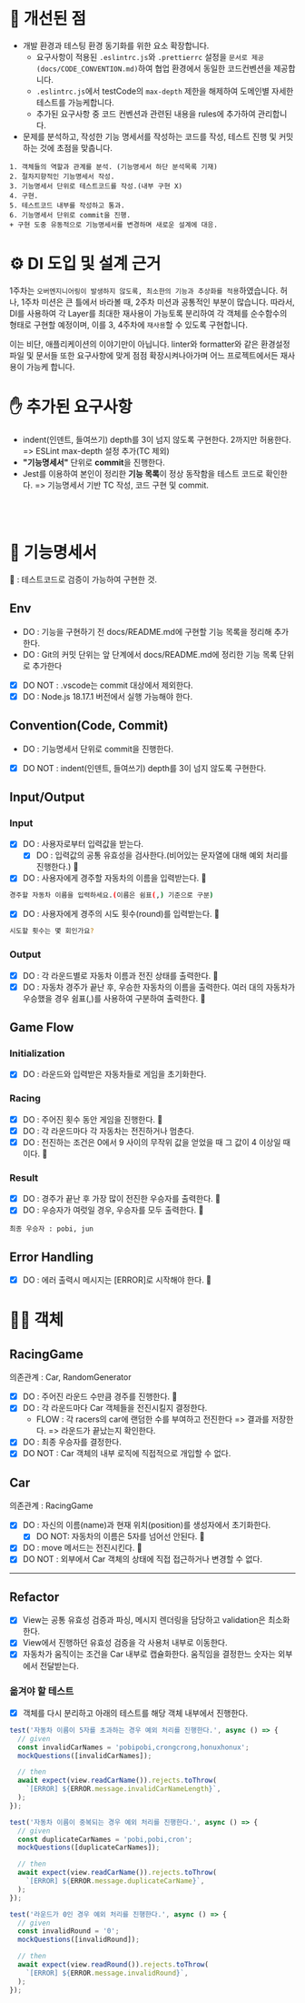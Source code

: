 # 🚀 개선된 점

- 개발 환경과 테스팅 환경 동기화를 위한 요소 확장합니다.
  - 요구사항이 적용된 `.eslintrc.js`와 `.prettierrc` 설정을 `문서로 제공(docs/CODE_CONVENTION.md)`하여 협업 환경에서 동일한 코드컨벤션을 제공합니다.
  - `.eslintrc.js`에서 testCode의 `max-depth` 제한을 해제하여 도메인별 자세한 테스트를 가능케합니다.
  - 추가된 요구사항 중 코드 컨벤션과 관련된 내용을 rules에 추가하여 관리합니다.
- 문제를 분석하고, 작성한 기능 명세서를 작성하는 코드를 작성, 테스트 진행 및 커밋하는 것에 초점을 맞춥니다.

```
1. 객체들의 역할과 관계를 분석. (기능명세서 하단 분석목록 기재)
2. 절차지향적인 기능명세서 작성.
3. 기능명세서 단위로 테스트코드를 작성.(내부 구현 X)
4. 구현.
5. 테스트코드 내부를 작성하고 통과.
6. 기능명세서 단위로 commit을 진행.
+ 구현 도중 유동적으로 기능명세서를 변경하며 새로운 설계에 대응.
```

# ⚙️ DI 도입 및 설계 근거

1주차는 `오버엔지니어링이 발생하지 않도록, 최소한의 기능과 추상화를 적용`하였습니다. 허나, 1주차 미션은 큰 틀에서 바라볼 때, 2주차 미션과 공통적인 부분이 많습니다. 따라서, DI를 사용하여 각 Layer를 최대한 재사용이 가능토록 분리하여 각 객체를 순수함수의 형태로 구현할 예정이며, 이를 3, 4주차에 `재사용`할 수 있도록 구현합니다.

이는 비단, 애플리케이션의 이야기만이 아닙니다. linter와 formatter와 같은 환경설정 파일 및 문서들 또한 요구사항에 맞게 점점 확장시켜나아가며 어느 프로젝트에서든 재사용이 가능케 합니다.

# ✋ 추가된 요구사항

- indent(인덴트, 들여쓰기) depth를 3이 넘지 않도록 구현한다. 2까지만 허용한다.
  => ESLint max-depth 설정 추가(TC 제외)
- **"기능명세서"** 단위로 **commit**을 진행한다.
- Jest를 이용하여 본인이 정리한 **기능 목록**이 정상 동작함을 테스트 코드로 확인한다.
  => 기능명세서 기반 TC 작성, 코드 구현 및 commit.

<br/>
<br/>

# 🎯 기능명세서

🧿 : 테스트코드로 검증이 가능하여 구현한 것.

## Env

- DO : 기능을 구현하기 전 docs/README.md에 구현할 기능 목록을 정리해 추가한다.
- DO : Git의 커밋 단위는 앞 단계에서 docs/README.md에 정리한 기능 목록 단위로 추가한다
- [x] DO NOT : .vscode는 commit 대상에서 제외한다.
- [x] DO : Node.js 18.17.1 버전에서 실행 가능해야 한다.

## Convention(Code, Commit)

- DO : 기능명세서 단위로 commit을 진행한다.
- [x] DO NOT : indent(인덴트, 들여쓰기) depth를 3이 넘지 않도록 구현한다.

## Input/Output

### Input

- [x] DO : 사용자로부터 입력값을 받는다.
  - [x] DO : 입력값의 공통 유효성을 검사한다.(비어있는 문자열에 대해 예외 처리를 진행한다.) 🧿
- [x] DO : 사용자에게 경주할 자동차의 이름을 입력받는다. 🧿

```bash
경주할 자동차 이름을 입력하세요.(이름은 쉼표(,) 기준으로 구분)
```

- [x] DO : 사용자에게 경주의 시도 횟수(round)를 입력받는다. 🧿

```bash
시도할 횟수는 몇 회인가요?
```

### Output

- [x] DO : 각 라운드별로 자동차 이름과 전진 상태를 출력한다. 🧿
- [x] DO : 자동차 경주가 끝난 후, 우승한 자동차의 이름을 출력한다. 여러 대의 자동차가 우승했을 경우 쉼표(,)를 사용하여 구분하여 출력한다. 🧿

## Game Flow

### Initialization

- [x] DO : 라운드와 입력받은 자동차들로 게임을 초기화한다.

### Racing

- [x] DO : 주어진 횟수 동안 게임을 진행한다. 🧿
- [x] DO : 각 라운드마다 각 자동차는 전진하거나 멈춘다.
- [x] DO : 전진하는 조건은 0에서 9 사이의 무작위 값을 얻었을 때 그 값이 4 이상일 때이다. 🧿

### Result

- [x] DO : 경주가 끝난 후 가장 많이 전진한 우승자를 출력한다. 🧿
- [x] DO : 우승자가 여럿일 경우, 우승자를 모두 출력한다. 🧿

```shell
최종 우승자 : pobi, jun
```

## Error Handling

- [x] DO : 에러 출력시 메시지는 [ERROR]로 시작해야 한다. 🧿

# 🐱‍🐉 객체

## RacingGame

의존관계 : Car, RandomGenerator

- [x] DO : 주어진 라운드 수만큼 경주를 진행한다. 🧿
- [x] DO : 각 라운드마다 Car 객체들을 전진시킬지 결정한다.
  - FLOW : 각 racers의 car에 랜덤한 수를 부여하고 전진한다 => 결과를 저장한다. => 라운드가 끝났는지 확인한다.
- [x] DO : 최종 우승자를 결정한다.
- [x] DO NOT : Car 객체의 내부 로직에 직접적으로 개입할 수 없다.

## Car

의존관계 : RacingGame

- [x] DO : 자신의 이름(name)과 현재 위치(position)를 생성자에서 초기화한다.
  - [x] DO NOT: 자동차의 이름은 5자를 넘어선 안된다. 🧿
- [x] DO : move 메서드는 전진시킨다. 🧿
- [x] DO NOT : 외부에서 Car 객체의 상태에 직접 접근하거나 변경할 수 없다.

---

## Refactor

- [x] View는 공통 유효성 검증과 파싱, 메시지 렌더링을 담당하고 validation은 최소화한다.
- [x] View에서 진행하던 유효성 검증을 각 사용처 내부로 이동한다.
- [x] 자동차가 움직이는 조건을 Car 내부로 캡슐화한다. 움직임을 결정한느 숫자는 외부에서 전달받는다.

### 옮겨야 할 테스트

- [x] 객체를 다시 분리하고 아래의 테스트를 해당 객체 내부에서 진행한다.

```js
test('자동차 이름이 5자를 초과하는 경우 예외 처리를 진행한다.', async () => {
  // given
  const invalidCarNames = 'pobipobi,crongcrong,honuxhonux';
  mockQuestions([invalidCarNames]);

  // then
  await expect(view.readCarName()).rejects.toThrow(
    `[ERROR] ${ERROR.message.invalidCarNameLength}`,
  );
});

test('자동차 이름이 중복되는 경우 예외 처리를 진행한다.', async () => {
  // given
  const duplicateCarNames = 'pobi,pobi,cron';
  mockQuestions([duplicateCarNames]);

  // then
  await expect(view.readCarName()).rejects.toThrow(
    `[ERROR] ${ERROR.message.duplicateCarName}`,
  );
});

test('라운드가 0인 경우 예외 처리를 진행한다.', async () => {
  // given
  const invalidRound = '0';
  mockQuestions([invalidRound]);

  // then
  await expect(view.readRound()).rejects.toThrow(
    `[ERROR] ${ERROR.message.invalidRound}`,
  );
});
```
